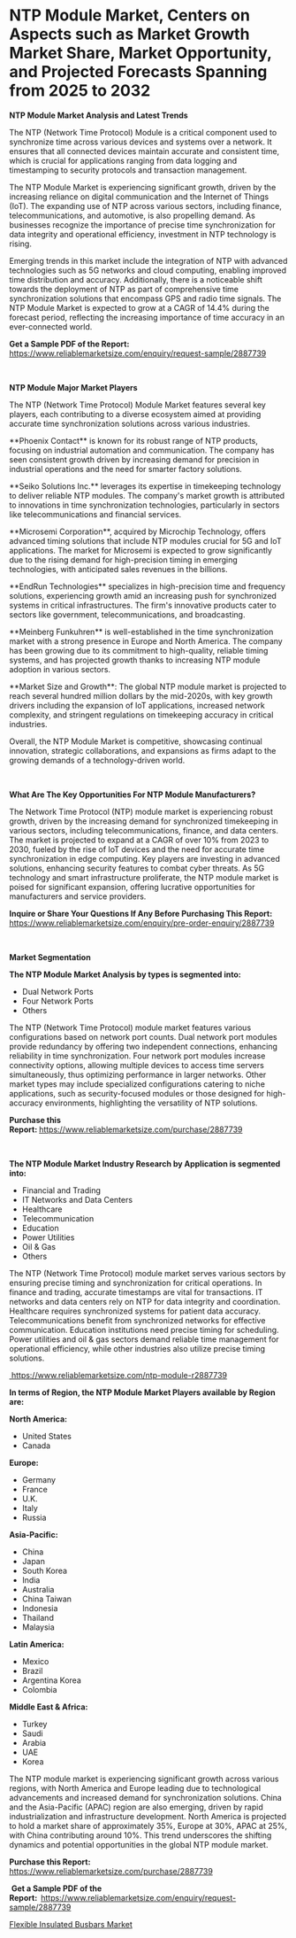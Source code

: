 <p><h1>NTP Module Market, Centers on Aspects such as Market Growth Market Share, Market Opportunity, and Projected Forecasts Spanning from 2025 to 2032</h1></p><p><strong>NTP Module Market Analysis and Latest Trends</strong></p>
<p><p>The NTP (Network Time Protocol) Module is a critical component used to synchronize time across various devices and systems over a network. It ensures that all connected devices maintain accurate and consistent time, which is crucial for applications ranging from data logging and timestamping to security protocols and transaction management.</p><p>The NTP Module Market is experiencing significant growth, driven by the increasing reliance on digital communication and the Internet of Things (IoT). The expanding use of NTP across various sectors, including finance, telecommunications, and automotive, is also propelling demand. As businesses recognize the importance of precise time synchronization for data integrity and operational efficiency, investment in NTP technology is rising.</p><p>Emerging trends in this market include the integration of NTP with advanced technologies such as 5G networks and cloud computing, enabling improved time distribution and accuracy. Additionally, there is a noticeable shift towards the deployment of NTP as part of comprehensive time synchronization solutions that encompass GPS and radio time signals. The NTP Module Market is expected to grow at a CAGR of 14.4% during the forecast period, reflecting the increasing importance of time accuracy in an ever-connected world.</p></p>
<p><strong>Get a Sample PDF of the Report:&nbsp;</strong> <a href="https://www.reliablemarketsize.com/enquiry/request-sample/2887739?utm_campaign=2809&utm_medium=2&utm_source=Github&utm_content=ia&utm_term=14032025&utm_id=ntp-module">https://www.reliablemarketsize.com/enquiry/request-sample/2887739</a></p>
<p>&nbsp;</p>
<p><strong>NTP Module Major Market Players</strong></p>
<p><p>The NTP (Network Time Protocol) Module Market features several key players, each contributing to a diverse ecosystem aimed at providing accurate time synchronization solutions across various industries.</p><p>**Phoenix Contact** is known for its robust range of NTP products, focusing on industrial automation and communication. The company has seen consistent growth driven by increasing demand for precision in industrial operations and the need for smarter factory solutions.</p><p>**Seiko Solutions Inc.** leverages its expertise in timekeeping technology to deliver reliable NTP modules. The company's market growth is attributed to innovations in time synchronization technologies, particularly in sectors like telecommunications and financial services.</p><p>**Microsemi Corporation**, acquired by Microchip Technology, offers advanced timing solutions that include NTP modules crucial for 5G and IoT applications. The market for Microsemi is expected to grow significantly due to the rising demand for high-precision timing in emerging technologies, with anticipated sales revenues in the billions.</p><p>**EndRun Technologies** specializes in high-precision time and frequency solutions, experiencing growth amid an increasing push for synchronized systems in critical infrastructures. The firm's innovative products cater to sectors like government, telecommunications, and broadcasting.</p><p>**Meinberg Funkuhren** is well-established in the time synchronization market with a strong presence in Europe and North America. The company has been growing due to its commitment to high-quality, reliable timing systems, and has projected growth thanks to increasing NTP module adoption in various sectors.</p><p>**Market Size and Growth**: The global NTP module market is projected to reach several hundred million dollars by the mid-2020s, with key growth drivers including the expansion of IoT applications, increased network complexity, and stringent regulations on timekeeping accuracy in critical industries.</p><p>Overall, the NTP Module Market is competitive, showcasing continual innovation, strategic collaborations, and expansions as firms adapt to the growing demands of a technology-driven world.</p></p>
<p>&nbsp;</p>
<p><strong>What Are The Key Opportunities For NTP Module Manufacturers?</strong></p>
<p><p>The Network Time Protocol (NTP) module market is experiencing robust growth, driven by the increasing demand for synchronized timekeeping in various sectors, including telecommunications, finance, and data centers. The market is projected to expand at a CAGR of over 10% from 2023 to 2030, fueled by the rise of IoT devices and the need for accurate time synchronization in edge computing. Key players are investing in advanced solutions, enhancing security features to combat cyber threats. As 5G technology and smart infrastructure proliferate, the NTP module market is poised for significant expansion, offering lucrative opportunities for manufacturers and service providers.</p></p>
<p><strong>Inquire or Share Your Questions If Any Before Purchasing This Report:</strong> <a href="https://www.reliablemarketsize.com/enquiry/pre-order-enquiry/2887739?utm_campaign=2809&utm_medium=2&utm_source=Github&utm_content=ia&utm_term=14032025&utm_id=ntp-module">https://www.reliablemarketsize.com/enquiry/pre-order-enquiry/2887739</a></p>
<p>&nbsp;</p>
<p><strong>Market Segmentation</strong></p>
<p><strong>The NTP Module Market Analysis by types is segmented into:</strong></p>
<p><ul><li>Dual Network Ports</li><li>Four Network Ports</li><li>Others</li></ul></p>
<p><p>The NTP (Network Time Protocol) module market features various configurations based on network port counts. Dual network port modules provide redundancy by offering two independent connections, enhancing reliability in time synchronization. Four network port modules increase connectivity options, allowing multiple devices to access time servers simultaneously, thus optimizing performance in larger networks. Other market types may include specialized configurations catering to niche applications, such as security-focused modules or those designed for high-accuracy environments, highlighting the versatility of NTP solutions.</p></p>
<p><strong>Purchase this Report:&nbsp;</strong><a href="https://www.reliablemarketsize.com/purchase/2887739?utm_campaign=2809&utm_medium=2&utm_source=Github&utm_content=ia&utm_term=14032025&utm_id=ntp-module">https://www.reliablemarketsize.com/purchase/2887739</a></p>
<p>&nbsp;</p>
<p><strong>The NTP Module Market Industry Research by Application is segmented into:</strong></p>
<p><ul><li>Financial and Trading</li><li>IT Networks and Data Centers</li><li>Healthcare</li><li>Telecommunication</li><li>Education</li><li>Power Utilities</li><li>Oil & Gas</li><li>Others</li></ul></p>
<p><p>The NTP (Network Time Protocol) module market serves various sectors by ensuring precise timing and synchronization for critical operations. In finance and trading, accurate timestamps are vital for transactions. IT networks and data centers rely on NTP for data integrity and coordination. Healthcare requires synchronized systems for patient data accuracy. Telecommunications benefit from synchronized networks for effective communication. Education institutions need precise timing for scheduling. Power utilities and oil & gas sectors demand reliable time management for operational efficiency, while other industries also utilize precise timing solutions.</p></p>
<p><a href="https://www.reliablemarketsize.com/ntp-module-r2887739?utm_campaign=2809&utm_medium=2&utm_source=Github&utm_content=ia&utm_term=14032025&utm_id=ntp-module">&nbsp;https://www.reliablemarketsize.com/ntp-module-r2887739</a></p>
<p><strong>In terms of Region, the NTP Module Market Players available by Region are:</strong></p>
<p>
    <p> <strong> North America: </strong>
        <ul>
            <li>United States</li>
            <li>Canada</li>
        </ul>
        </p> 
    <p> <strong> Europe: </strong>
        <ul>
            <li>Germany</li>
            <li>France</li>
            <li>U.K.</li>
            <li>Italy</li>
            <li>Russia</li>
        </ul>
        </p> 
    <p> <strong> Asia-Pacific: </strong>
        <ul>
            <li>China</li>
            <li>Japan</li>
            <li>South Korea</li>
            <li>India</li>
            <li>Australia</li>
            <li>China Taiwan</li>
            <li>Indonesia</li>
            <li>Thailand</li>
            <li>Malaysia</li>
        </ul>
        </p> 
    <p> <strong> Latin America: </strong>
        <ul>
            <li>Mexico</li>
            <li>Brazil</li>
            <li>Argentina Korea</li>
            <li>Colombia</li>
        </ul>
        </p> 
    <p> <strong> Middle East & Africa: </strong>
        <ul>
            <li>Turkey</li>
            <li>Saudi</li>
            <li>Arabia</li>
            <li>UAE</li>
            <li>Korea</li>
        </ul>
    </p>
    </p>
<p><p>The NTP module market is experiencing significant growth across various regions, with North America and Europe leading due to technological advancements and increased demand for synchronization solutions. China and the Asia-Pacific (APAC) region are also emerging, driven by rapid industrialization and infrastructure development. North America is projected to hold a market share of approximately 35%, Europe at 30%, APAC at 25%, with China contributing around 10%. This trend underscores the shifting dynamics and potential opportunities in the global NTP module market.</p></p>
<p><strong>Purchase this Report: </strong><a href="https://www.reliablemarketsize.com/purchase/2887739?utm_campaign=2809&utm_medium=2&utm_source=Github&utm_content=ia&utm_term=14032025&utm_id=ntp-module">https://www.reliablemarketsize.com/purchase/2887739</a></p>
<p>&nbsp;<strong>Get a Sample PDF of the Report:&nbsp;&nbsp;</strong><a href="https://www.reliablemarketsize.com/enquiry/request-sample/2887739?utm_campaign=2809&utm_medium=2&utm_source=Github&utm_content=ia&utm_term=14032025&utm_id=ntp-module">https://www.reliablemarketsize.com/enquiry/request-sample/2887739</a></p>
<p><strong></strong></p>
<p><p><a href="https://github.com/djembashote/Market-Research-Report-List-1/blob/main/flexible-insulated-busbars-market.md?utm_campaign=2809&utm_medium=2&utm_source=Github&utm_content=ia&utm_term=14032025&utm_id=ntp-module">Flexible Insulated Busbars Market</a></p></p>